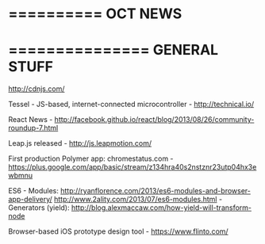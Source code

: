 
==========
 OCT NEWS
==========


===============
 GENERAL STUFF
===============

http://cdnjs.com/

Tessel - JS-based, internet-connected microcontroller
    - http://technical.io/

React News
    - http://facebook.github.io/react/blog/2013/08/26/community-roundup-7.html
    
Leap.js released
    - http://js.leapmotion.com/

First production Polymer app: chromestatus.com
    - https://plus.google.com/app/basic/stream/z134hra40s2nstznr23utp04hx3ewbmnu

ES6
    - Modules: http://ryanflorence.com/2013/es6-modules-and-browser-app-delivery/
    http://www.2ality.com/2013/07/es6-modules.html
    - Generators (yield): http://blog.alexmaccaw.com/how-yield-will-transform-node

Browser-based iOS prototype design tool
    - https://www.flinto.com/